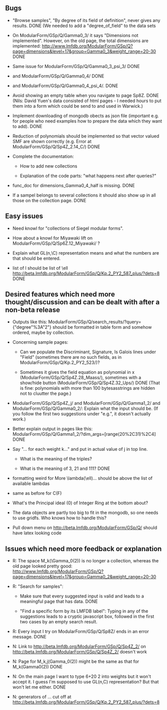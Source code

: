 ## Bugs

  * "Browse samples", "By degree of its field of definition", never gives any results.
  DONE (We needed to add a "degree_of_field" to the data sets
  
  * On ModularForm/GSp/Q/Gamma0_3/ it says "Dimensions not implemented".
    However, on the old page, the total dimensions are implemented:
    http://www.lmfdb.org/ModularForm/GSp/Q?page=dimensions&level=17&group=Gamma0_3&weight_range=20-30
  DONE
  
  * Same issue for ModularForm/GSp/Q/Gamma0_3_psi_3/
  DONE

  * and ModularForm/GSp/Q/Gamma0_4/
  DONE
  
  * and ModularForm/GSp/Q/Gamma0_4_psi_4/.
  DONE

  * Avoid showing an empty table when you navigate to page Sp8Z.
  DONE (Nils: David Yuen's data consisted of html pages - I needed hours
       to put them into a form which could be send to and used in Warwick.)
       
  * Implement downloading of mongodb obects as json file (important e.g. for people
    who need examples how to prepare the data which they want to add).
  DONE
  
  * Reduction of polynomials should be implemented so that vector valued SMF are
    shown correctly (e.g. Error at ModularForm/GSp/Q/Sp4Z_2.14_C/)
  DONE
  
  * Complete the documentation:

    * How to add new collections

    * Explanation of the code parts: "what happens next after queries?"
    
  * func_doc for dimensions_Gamma0_4_half is missing.
  DONE

  * If a sampel belongs to several collections it should also show up
    in all those on the collection page.
  DONE  


## Easy issues

  * Need knowl for "collections of Siegel modular forms".

  * How about a knowl for Miyawaki lift on ModularForm/GSp/Q/Sp6Z.12_Miyawaki/ ?

  * Explain what GL(n,\C) representation means and what the numbers are that should be entered. 

  * list of l should be list of \ell
    http://beta.lmfdb.org/ModularForm/GSp/Q/Kp.2_PY2_587_plus/?dets=8
  DONE


## Desired features which need more thought/discussion and can be dealt with after a non-beta release

  * Outputs like this: ModularForm/GSp/Q/search_results/?query={"degree"%3A"2"}
    should be formatted in table form and somehow ordered, maybe by collection.

  * Concerning sample pages:

    * Can we populate the Discriminant, Signature, Is Galois lines under "Field"
      (sometimes there are no such fields, as in ModularForm/GSp/Q/Kp.2_PY2_523/)?

    * Sometimes it gives the field equation as polynomial in x
      (ModularForm/GSp/Q/Sp4Z.28_Maass/), sometimes with a show/hide button
      (ModularForm/GSp/Q/Sp4Z.32_Ups/)
  DONE (That is fine: polynomials with more than 100 bytesasstrings are hidden
       not to cluutter the page.)

  * ModularForm/GSp/Q/Sp4Z_j/ and ModularForm/GSp/Q/Gamma1_2/ and ModularForm/GSp/Q/Gamma0_2/:
    Explain what the input should be. (If you follow the first two suggestions under "e.g.",
    it doesn't actually work.)

  * Better explain output in pages like this:
    ModularForm/GSp/Q/Gamma1_2/?dim_args=[range(20%2C31)%2C4]
  DONE

  * Say "... for each weight k..." and put in actual value of j in top line.

    * What is the meaning of the triples?

    * What is the meaning of 3, 21 and 111?
  DONE
  
  * formatting weird for More \lambda(\ell)... should be above the list
    of available lambdas

  * same as before for C(F)

  * What's the Principal ideal (0) of Integer Ring at the bottom about?

  * The data objects are partly too big to fit in the mongodb, so one needs to use gridfs.
    Who knows how to handle this?

  * Pull down menu on http://beta.lmfdb.org/ModularForm/GSp/Q/ should
    have latex looking code


## Issues which need more feedback or explanation

  * R: The space M_k(\Gamma_0(2)) is no longer a collection,
    whereas the old page looked pretty good:
    http://www.lmfdb.org/ModularForm/GSp/Q?page=dimensions&level=17&group=Gamma0_2&weight_range=20-30


  * R: "Search for samples":

    *  Make sure that every suggested input is valid and leads to a meaningful page that has data.
    DONE
    
    * "Find a specific form by its LMFDB label": Typing in any of the suggestions
      leads to a cryptic javascript box, followed in the first two cases by an empty search result.


  * R: Every input I try on ModularForm/GSp/Q/Sp8Z/ ends in an error message.
  DONE
  
  * N: Link to http://beta.lmfdb.org/ModularForm/GSp/Q/Sp4Z_2/ on
    http://beta.lmfdb.org/ModularForm/GSp/Q/Sp4Z_2/ doesn't work

  * N: Page for M_k,j(Gamma_0(2)) might be the same as that for M_k(Gamma0(2))
  DONE
  
  * N: On the main page I want to type 6+20 2 into weights but it won't
    accept it.  I guess I'm supposed to use GL(n,C) representation?  But
    that won't let me either.
  DONE

  * N: generators of ... cut off at
    http://beta.lmfdb.org/ModularForm/GSp/Q/Kp.2_PY2_587_plus/?dets=8
